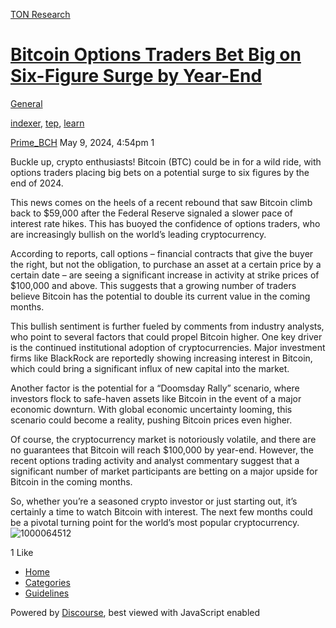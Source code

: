 [TON Research](/)

# [Bitcoin Options Traders Bet Big on Six-Figure Surge by Year-End](/t/bitcoin-options-traders-bet-big-on-six-figure-surge-by-year-end/16730)

[General](/c/general/4) 

[indexer](https://tonresear.ch/tag/indexer), [tep](https://tonresear.ch/tag/tep), [learn](https://tonresear.ch/tag/learn)

    

[Prime\_BCH](https://tonresear.ch/u/Prime_BCH)   May 9, 2024, 4:54pm  1

Buckle up, crypto enthusiasts! Bitcoin (BTC) could be in for a wild ride, with options traders placing big bets on a potential surge to six figures by the end of 2024.

This news comes on the heels of a recent rebound that saw Bitcoin climb back to $59,000 after the Federal Reserve signaled a slower pace of interest rate hikes. This has buoyed the confidence of options traders, who are increasingly bullish on the world’s leading cryptocurrency.

According to reports, call options – financial contracts that give the buyer the right, but not the obligation, to purchase an asset at a certain price by a certain date – are seeing a significant increase in activity at strike prices of $100,000 and above. This suggests that a growing number of traders believe Bitcoin has the potential to double its current value in the coming months.

This bullish sentiment is further fueled by comments from industry analysts, who point to several factors that could propel Bitcoin higher. One key driver is the continued institutional adoption of cryptocurrencies. Major investment firms like BlackRock are reportedly showing increasing interest in Bitcoin, which could bring a significant influx of new capital into the market.

Another factor is the potential for a “Doomsday Rally” scenario, where investors flock to safe-haven assets like Bitcoin in the event of a major economic downturn. With global economic uncertainty looming, this scenario could become a reality, pushing Bitcoin prices even higher.

Of course, the cryptocurrency market is notoriously volatile, and there are no guarantees that Bitcoin will reach $100,000 by year-end. However, the recent options trading activity and analyst commentary suggest that a significant number of market participants are betting on a major upside for Bitcoin in the coming months.

So, whether you’re a seasoned crypto investor or just starting out, it’s certainly a time to watch Bitcoin with interest. The next few months could be a pivotal turning point for the world’s most popular cryptocurrency.  
![1000064512](https://tonresear.ch/uploads/default/original/2X/7/7837d8861d964eaa58bac396bd3b6c74bddc4b95.jpeg)

  1 Like

*   [Home](/)
*   [Categories](/categories)
*   [Guidelines](/guidelines)

Powered by [Discourse](https://www.discourse.org), best viewed with JavaScript enabled